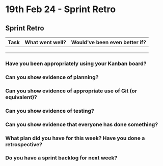 # 19th Feb 24 - Sprint Retro

## Sprint Retro

| Task | What went well? | Would've been even better if? |
| ---- | --------------- | ----------------------------- |
|      |                 |                               |
|      |                 |                               |
|      |                 |                               |

### <b>Have you been appropriately using your Kanban board?</b> <br>

### <b>Can you show evidence of planning?</b> <br>

### <b>Can you show evidence of appropriate use of Git (or equivalent)?</b> <br>

### <b>Can you show evidence of testing?</b> <br>

### <b>Can you show evidence that everyone has done something?</b> <br>

### <b>What plan did you have for this week? Have you done a retrospective?</b> <br>

### <b>Do you have a sprint backlog for next week?</b> <br>
